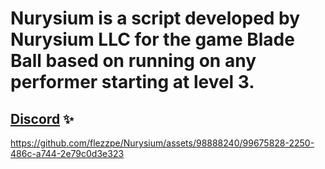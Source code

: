 # Nurysium is a script developed by Nurysium LLC for the game Blade Ball based on running on any performer starting at level 3.

## [Discord](https://dsc.gg/nurysium) ✨



https://github.com/flezzpe/Nurysium/assets/98888240/99675828-2250-486c-a744-2e79c0d3e323

